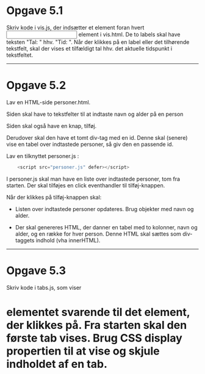 # Opgave 5.1

Skriv kode i vis.js, der indsætter et <label> element foran hvert <input> element i vis.html. De to labels skal have teksten "Tal: " hhv. "Tid: ". Når der klikkes på en label eller det tilhørende tekstfelt, skal der vises et tilfældigt tal hhv. det aktuelle tidspunkt i tekstfeltet.

---

# Opgave 5.2

Lav en HTML-side personer.html.

Siden skal have to tekstfelter til at indtaste navn og alder på en person

Siden skal også have en knap, tilføj.

Derudover skal den have et tomt div-tag med en id. Denne skal (senere) vise en tabel over indtastede personer, så giv den en passende id.

Lav en tilknyttet personer.js :

``` javascript
    <script src="personer.js" defer></script>
```

I personer.js skal man have en liste over indtastede personer, tom fra starten. 
Der skal tilføjes en click eventhandler til tilføj-knappen.

Når der klikkes på tilføj-knappen skal:

- Listen over indtastede personer opdateres. Brug objekter med navn og alder.

- Der skal genereres HTML, der danner en tabel med to kolonner, navn og alder, og en række for
hver person. Denne HTML skal sættes som div-taggets indhold (vha innerHTML).

---

# Opgave 5.3

Skriv kode i tabs.js, som viser <h1> elementet svarende til det <span> element, der klikkes på. Fra starten skal den første tab vises. Brug CSS display propertien til at vise og skjule indholdet af en tab.
 
